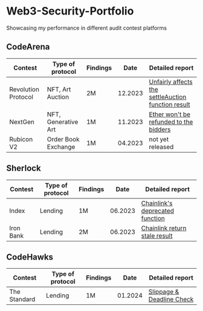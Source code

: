 # Web3-Security-Portfolio
Showcasing my performance in different audit contest platforms

## CodeArena
| Contest           | Type of protocol         | Findings | Date    | Detailed report                    |
|-------------------|--------------------------|----------|---------|------------------------------|
| Revolution Protocol | NFT, Art Auction       | 2M       | 12.2023 | [Unfairly affects the settleAuction function result](https://github.com/code-423n4/2023-12-revolutionprotocol-findings/issues/618)  |
| NextGen           | NFT, Generative Art      | 1M       | 11.2023 | [Ether won't be refunded to the bidders](https://github.com/code-423n4/2023-10-nextgen-findings/issues/1653) |
| Rubicon V2        | Order Book Exchange      | 1M       | 04.2023 | not yet released             |

## Sherlock
| Contest           | Type of protocol         | Findings | Date    | Detailed report                    |
|-------------------|--------------------------|----------|---------|------------------------------|
| Index             | Lending                  | 1M       | 06.2023 | [Chainlink's deprecated function](https://github.com/sherlock-audit/2023-05-Index-judging/issues/234) |
| Iron Bank         | Lending                  | 2M       | 06.2023 | [Chainlink return stale result](https://github.com/sherlock-audit/2023-05-ironbank-judging/issues/342)  |

## CodeHawks
| Contest           | Type of protocol         | Findings | Date    | Detailed report                    |
|-------------------|--------------------------|----------|---------|------------------------------|
| The Standard      | Lending                  | 1M       | 01.2024 | [Slippage & Deadline Check](https://www.codehawks.com/submissions/clql6lvyu0001mnje1xpqcuvl/1222)    |
